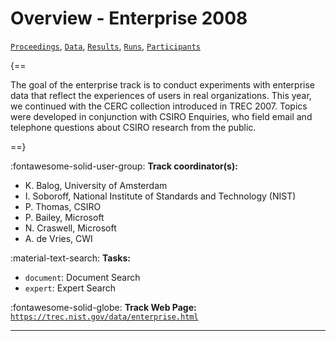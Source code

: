# Overview - Enterprise 2008

[`Proceedings`](./proceedings.md), [`Data`](./data.md), [`Results`](./results.md), [`Runs`](./runs.md), [`Participants`](./participants.md)

{==

The goal of the enterprise track is to conduct experiments with enterprise data that reflect the experiences of users in real organizations. This year, we continued with the CERC collection introduced in TREC 2007. Topics were developed in conjunction with CSIRO Enquiries, who field email and telephone questions about CSIRO research from the public.

==}

:fontawesome-solid-user-group: **Track coordinator(s):**

- K. Balog, University of Amsterdam 
- I. Soboroff, National Institute of Standards and Technology (NIST) 
- P. Thomas, CSIRO 
- P. Bailey, Microsoft 
- N. Craswell, Microsoft 
- A. de Vries, CWI 

:material-text-search: **Tasks:**

- `document`: Document Search 
- `expert`: Expert Search 

:fontawesome-solid-globe: **Track Web Page:** [`https://trec.nist.gov/data/enterprise.html`](https://trec.nist.gov/data/enterprise.html) 

---


